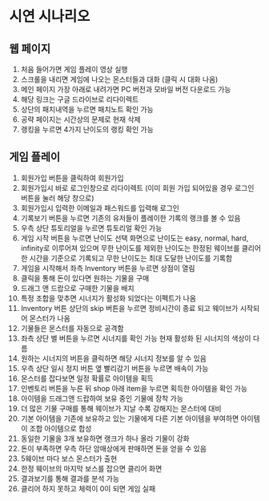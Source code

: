 # 시연 시나리오

## 웹 페이지
1) 처음 들어가면 게임 플레이 영상 실행
2) 스크롤을 내리면 게임에 나오는 몬스터들과 대화
    (클릭 시 대화 나옴)
3) 메인 페이지 가장 아래로 내려가면 PC 버전과 모바일 버전 다운로드 가능
4) 해당 링크는 구글 드라이브로 리다이렉트
5) 상단의 패치내역을 누르면 패치노트 확인 가능
6) 공략 페이지는 시간상의 문제로 현재 삭제
7) 랭킹을 누르면 4가지 난이도의 랭킹 확인 가능

## 게임 플레이
1) 회원가입 버튼을 클릭하여 회원가입
2) 회원가입시 바로 로그인창으로 리다이렉트
    (이미 회원 가입 되어있을 경우 로그인 버튼을 눌러 해당 창으로)
3) 회원가입시 입력한 이메일과 패스워드를 입력해 로그인
4) 기록보기 버튼을 누르면 기존의 유저들이 플레이한 기록의 랭크를 볼 수 있음
5) 우측 상단 튜토리얼을 누르면 튜토리얼 확인 가능
6) 게임 시작 버튼을 누르면 난이도 선택 화면으로
    난이도는 easy, normal, hard, infinity로 이루어져 있으며
    무한 난이도를 제외한 난이도는 한정된 웨이브를 클리어한 시간을 기준으로 기록되고
    무한 난이도는 최대 도달한 난이도를 기록함
7) 게임을 시작해서 좌측 Inventory 버튼을 누르면 상점이 열림
8) 클릭을 통해 돈이 있다면 원하는 기물을 구매
9) 드래그 앤 드랍으로 구매한 기물을 배치
10) 특정 조합을 맞추면 시너지가 활성화 되었다는 이펙트가 나옴
11) Inventory 버튼 상단의 skip 버튼을 누르면 정비시간이 종료 되고
    웨이브가 시작되어 몬스터가 나옴
12) 기물들은 몬스터를 자동으로 공격함
13) 좌측 상단 별 버튼을 누르면 시너지를 확인 가능
    현재 활성화 된 시너지의 색상이 다름
14) 원하는 시너지의 버튼을 클릭하면 해당 시너지 정보를 알 수 있음
15) 우측 상단 일시 정지 버튼 옆 빨리감기 버튼을 누르면 배속이 가능
16) 몬스터를 잡다보면 일정 확률로 아이템을 획득
17) 인벤토리 버튼을 누른 뒤 shop 아래 item을 누르면
    획득한 아이템을 확인 가능
18) 아이템을 드래그앤 드랍하여 보유 중인 기물에 장착 가능
19) 더 많은 기물 구매를 통해 웨이브가 지날 수록 강해지는
    몬스터에 대비
20) 기본 아이템을 기존에 보유하고 있는 기물에게 다른 기본 아이템을
    부여하면 아이템이 조합 아이템으로 합성
21) 동일한 기물을 3개 보유하면 랭크가 하나 올라 기물이 강화
22) 돈이 부족하면 우측 하단 암매상에게 판매하면 돈을 얻을 수 있음
23) 5웨이브 마다 보스 몬스터가 출현
24) 한정 웨이브의 마지막 보스를 잡으면 클리어 화면
25) 결과보기를 통해 결과를 분석 가능
26) 클리어 하지 못하고 체력이 0이 되면 게임 실패